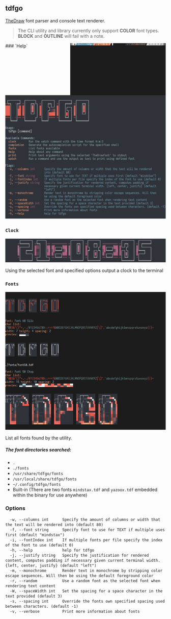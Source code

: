 ## tdfgo

[TheDraw](https://en.wikipedia.org/wiki/TheDraw) font parser and console text renderer.  

> The CLI utility and library currently only support **COLOR** font types. **BLOCK** and **OUTLINE** will fail with a note.


<img align="right" width="300" src="./assets/tdfgo-preview.gif">
<!-- ![tdfgo gif preview](assets/tdfgo-preview.gif) -->
### `Help`

![help preview](assets/tdfgo-help.png)

### `Clock`

![clock preview](assets/tdfgo-clock.png)

Using the selected font and specified options output a clock to the terminal

### `Fonts`

![fonts preview](assets/tdfgo-fonts.png)

List all fonts found by the utility. 

##### The font directories searched:

- `.` 
- `./fonts`
- `/usr/share/tdfgo/fonts`
- `/usr/local/share/tdfgo/fonts`
- `~/.config/tdfgo/fonts`
- Built-in (There are two fonts `mindstax.tdf` and `yazoox.tdf` embedded within the binary for use anywhere)

### Options

```
  -w, --columns int      Specify the amount of columns or width that the text will be rendered into (default 80)
  -f, --font string      Specify font to use for TEXT if multiple uses first (default "mindstax")
  -i, --fontIndex int    If multiple fonts per file specify the index of the font to use (default 0)
  -h, --help             help for tdfgo
  -j, --justify string   Specify the justification for rendered content, computes padding if necessary given current terminal width. {left, center, justify} (default "left")
  -m, --monochrome       Render text in monochrome by stripping color escape sequences. Will then be using the default foreground color
  -r, --random           Use a random font as the selected font when rendering text content
  -W, --spaceWidth int   Set the spacing for a space character in the text provided (default 3)
  -s, --spacing int      Override the fonts own specified spacing used between characters. (default -1)
  -v, --verbose          Print more information about fonts
```


